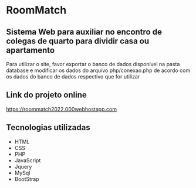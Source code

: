 # RoomMatch

## Sistema Web para auxiliar no encontro de colegas de quarto para dividir casa ou apartamento

Para utilizar o site, favor exportar o banco de dados disponível na pasta database e modificar os dados do arquivo php/conexao.php de acordo com os dados do banco de dados respectivo que for utilizar

## Link do projeto online 
https://roommatch2022.000webhostapp.com

## Tecnologias utilizadas

- HTML
- CSS
- PHP
- JavaScript
- Jquery
- MySql
- BootStrap
